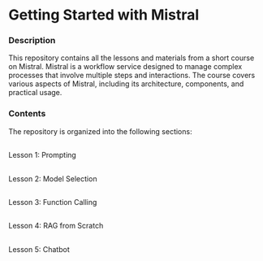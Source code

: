 # Getting Started with Mistral

### Description
This repository contains all the lessons and materials from a short course on Mistral. Mistral is a workflow service designed to manage complex processes that involve multiple steps and interactions. The course covers various aspects of Mistral, including its architecture, components, and practical usage.

### Contents
The repository is organized into the following sections:

##
Lesson 1: Prompting
##
Lesson 2: Model Selection
##
Lesson 3: Function Calling
##
Lesson 4: RAG from Scratch
##
Lesson 5: Chatbot
##
